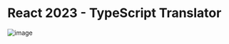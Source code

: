 # React 2023 - TypeScript Translator
![image](https://github.com/pGarciaAndres/react-2023/assets/30140745/dc42338b-2ca2-4b73-9d83-434d4abc73f2)

